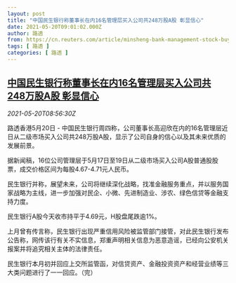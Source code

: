 ```yaml
---
layout: post
title: "中国民生银行称董事长在内16名管理层买入公司共248万股A股 彰显信心"
date: 2021-05-20T09:01:02.000Z
author: 路透
from: https://cn.reuters.com/article/minsheng-bank-management-stock-buyback-0-idCNKCS2D10V3
tags: [ 路透 ]
categories: [ 路透 ]
---
```

<!--1621501262000-->
[中国民生银行称董事长在内16名管理层买入公司共248万股A股 彰显信心](https://cn.reuters.com/article/minsheng-bank-management-stock-buyback-0-idCNKCS2D10V3)
------

<div>
<div><i>2021-05-20T08:56:30Z</i></div><p>路透香港5月20日 - 中国民生银行周四称，公司董事长高迎欣在内的16名管理层近日从二级市场买入公司共248万股A股，显示了公司自身的信心以及其未来优质的发展前景。</p><p>据新闻稿，16位公司管理层于5月17日至19日从二级市场买入公司A股普通股股票，成交价格区间为每股4.67-4.71元人民币。</p><p>民生银行并称，展望未来，公司将继续深化战略，找准金融服务重点，并以服务国家战略为主线，进一步加强对民企、小微、先进制造业、涉农、绿色信贷等金融支持力度。</p><p>民生银行A股今天收市持平于4.69元，H股盘尾跌逾1%。</p><p>上月曾有传言称，民生银行出现严重信用风险被监管部门接管，对此民生银行发布公告称，网传该行有关不实信息，郑重声明相关信息为恶意造谣，已经向公安机关报案并将追究相关主体的法律责任。</p><p>民生银行本月初并回应上交所监管函，对信贷资产、金融投资资产和经营业绩等三大类问题进行了一一回应。（完）</p>
</div>
